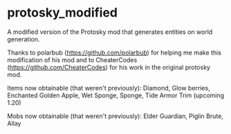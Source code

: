 # protosky_modified
A modified version of the Protosky mod that generates entities on world generation.

Thanks to polarbub (https://github.com/polarbub) for helping me make this modification of his mod and to CheaterCodes (https://github.com/CheaterCodes) for his work in the original protosky mod.

Items now obtainable (that weren't previously):
Diamond,
Glow berries,
Enchanted Golden Apple,
Wet Sponge,
Sponge,
Tide Armor Trim (upcoming 1.20)

Mobs now obtainable (that weren't previously):
Elder Guardian,
Piglin Brute,
Allay

